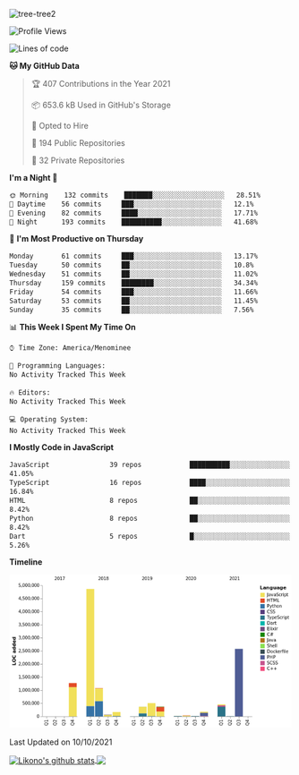 ![tree-tree2](https://user-images.githubusercontent.com/15727947/99866266-688a6380-2b75-11eb-958b-273006b198d8.jpg)


<!--START_SECTION:waka-->
![Profile Views](http://img.shields.io/badge/Profile%20Views-0-blue)

![Lines of code](https://img.shields.io/badge/From%20Hello%20World%20I%27ve%20Written-12.0%20million%20lines%20of%20code-blue)

**🐱 My GitHub Data** 

> 🏆 407 Contributions in the Year 2021
 > 
> 📦 653.6 kB Used in GitHub's Storage 
 > 
> 💼 Opted to Hire
 > 
> 📜 194 Public Repositories 
 > 
> 🔑 32 Private Repositories  
 > 
**I'm a Night 🦉** 

```text
🌞 Morning    132 commits    ███████░░░░░░░░░░░░░░░░░░   28.51% 
🌆 Daytime    56 commits     ███░░░░░░░░░░░░░░░░░░░░░░   12.1% 
🌃 Evening    82 commits     ████░░░░░░░░░░░░░░░░░░░░░   17.71% 
🌙 Night      193 commits    ██████████░░░░░░░░░░░░░░░   41.68%

```
📅 **I'm Most Productive on Thursday** 

```text
Monday       61 commits     ███░░░░░░░░░░░░░░░░░░░░░░   13.17% 
Tuesday      50 commits     ██░░░░░░░░░░░░░░░░░░░░░░░   10.8% 
Wednesday    51 commits     ██░░░░░░░░░░░░░░░░░░░░░░░   11.02% 
Thursday     159 commits    ████████░░░░░░░░░░░░░░░░░   34.34% 
Friday       54 commits     ███░░░░░░░░░░░░░░░░░░░░░░   11.66% 
Saturday     53 commits     ██░░░░░░░░░░░░░░░░░░░░░░░   11.45% 
Sunday       35 commits     ██░░░░░░░░░░░░░░░░░░░░░░░   7.56%

```


📊 **This Week I Spent My Time On** 

```text
⌚︎ Time Zone: America/Menominee

💬 Programming Languages: 
No Activity Tracked This Week

🔥 Editors: 
No Activity Tracked This Week

💻 Operating System: 
No Activity Tracked This Week

```

**I Mostly Code in JavaScript** 

```text
JavaScript               39 repos            ██████████░░░░░░░░░░░░░░░   41.05% 
TypeScript               16 repos            ████░░░░░░░░░░░░░░░░░░░░░   16.84% 
HTML                     8 repos             ██░░░░░░░░░░░░░░░░░░░░░░░   8.42% 
Python                   8 repos             ██░░░░░░░░░░░░░░░░░░░░░░░   8.42% 
Dart                     5 repos             █░░░░░░░░░░░░░░░░░░░░░░░░   5.26%

```


**Timeline**

![Chart not found](https://raw.githubusercontent.com/ianlikono/ianlikono/main/charts/bar_graph.png) 


 Last Updated on 10/10/2021
<!--END_SECTION:waka-->


<a href="https://github.com/ianlikono">
  <img align="center" src="https://github-readme-stats.anuraghazra1.vercel.app/api?username=ianlikono&show_icons=true&include_all_commits=true&theme=material-palenight" alt="Likono's github stats" />
</a>
<a href="https://github.com/ianlikono">
  <img align="center" src="https://github-readme-stats.anuraghazra1.vercel.app/api/top-langs/?username=ianlikono&layout=compact&theme=material-palenight" />
</a>

